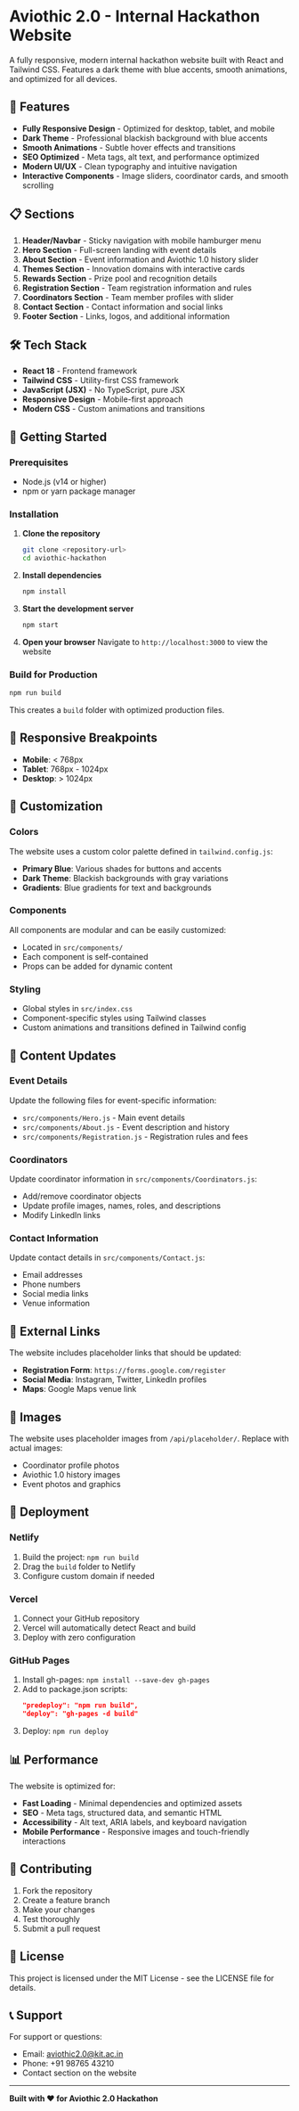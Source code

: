 # Aviothic 2.0 - Internal Hackathon Website

A fully responsive, modern internal hackathon website built with React and Tailwind CSS. Features a dark theme with blue accents, smooth animations, and optimized for all devices.

## 🚀 Features

- **Fully Responsive Design** - Optimized for desktop, tablet, and mobile
- **Dark Theme** - Professional blackish background with blue accents
- **Smooth Animations** - Subtle hover effects and transitions
- **SEO Optimized** - Meta tags, alt text, and performance optimized
- **Modern UI/UX** - Clean typography and intuitive navigation
- **Interactive Components** - Image sliders, coordinator cards, and smooth scrolling

## 📋 Sections

1. **Header/Navbar** - Sticky navigation with mobile hamburger menu
2. **Hero Section** - Full-screen landing with event details
3. **About Section** - Event information and Aviothic 1.0 history slider
4. **Themes Section** - Innovation domains with interactive cards
5. **Rewards Section** - Prize pool and recognition details
6. **Registration Section** - Team registration information and rules
7. **Coordinators Section** - Team member profiles with slider
8. **Contact Section** - Contact information and social links
9. **Footer Section** - Links, logos, and additional information

## 🛠️ Tech Stack

- **React 18** - Frontend framework
- **Tailwind CSS** - Utility-first CSS framework
- **JavaScript (JSX)** - No TypeScript, pure JSX
- **Responsive Design** - Mobile-first approach
- **Modern CSS** - Custom animations and transitions

## 🚀 Getting Started

### Prerequisites

- Node.js (v14 or higher)
- npm or yarn package manager

### Installation

1. **Clone the repository**
   ```bash
   git clone <repository-url>
   cd aviothic-hackathon
   ```

2. **Install dependencies**
   ```bash
   npm install
   ```

3. **Start the development server**
   ```bash
   npm start
   ```

4. **Open your browser**
   Navigate to `http://localhost:3000` to view the website

### Build for Production

```bash
npm run build
```

This creates a `build` folder with optimized production files.

## 📱 Responsive Breakpoints

- **Mobile**: < 768px
- **Tablet**: 768px - 1024px
- **Desktop**: > 1024px

## 🎨 Customization

### Colors
The website uses a custom color palette defined in `tailwind.config.js`:
- **Primary Blue**: Various shades for buttons and accents
- **Dark Theme**: Blackish backgrounds with gray variations
- **Gradients**: Blue gradients for text and backgrounds

### Components
All components are modular and can be easily customized:
- Located in `src/components/`
- Each component is self-contained
- Props can be added for dynamic content

### Styling
- Global styles in `src/index.css`
- Component-specific styles using Tailwind classes
- Custom animations and transitions defined in Tailwind config

## 📝 Content Updates

### Event Details
Update the following files for event-specific information:
- `src/components/Hero.js` - Main event details
- `src/components/About.js` - Event description and history
- `src/components/Registration.js` - Registration rules and fees

### Coordinators
Update coordinator information in `src/components/Coordinators.js`:
- Add/remove coordinator objects
- Update profile images, names, roles, and descriptions
- Modify LinkedIn links

### Contact Information
Update contact details in `src/components/Contact.js`:
- Email addresses
- Phone numbers
- Social media links
- Venue information

## 🔗 External Links

The website includes placeholder links that should be updated:
- **Registration Form**: `https://forms.google.com/register`
- **Social Media**: Instagram, Twitter, LinkedIn profiles
- **Maps**: Google Maps venue link

## 📸 Images

The website uses placeholder images from `/api/placeholder/`. Replace with actual images:
- Coordinator profile photos
- Aviothic 1.0 history images
- Event photos and graphics

## 🚀 Deployment

### Netlify
1. Build the project: `npm run build`
2. Drag the `build` folder to Netlify
3. Configure custom domain if needed

### Vercel
1. Connect your GitHub repository
2. Vercel will automatically detect React and build
3. Deploy with zero configuration

### GitHub Pages
1. Install gh-pages: `npm install --save-dev gh-pages`
2. Add to package.json scripts:
   ```json
   "predeploy": "npm run build",
   "deploy": "gh-pages -d build"
   ```
3. Deploy: `npm run deploy`

## 📊 Performance

The website is optimized for:
- **Fast Loading** - Minimal dependencies and optimized assets
- **SEO** - Meta tags, structured data, and semantic HTML
- **Accessibility** - Alt text, ARIA labels, and keyboard navigation
- **Mobile Performance** - Responsive images and touch-friendly interactions

## 🤝 Contributing

1. Fork the repository
2. Create a feature branch
3. Make your changes
4. Test thoroughly
5. Submit a pull request

## 📄 License

This project is licensed under the MIT License - see the LICENSE file for details.

## 📞 Support

For support or questions:
- Email: aviothic2.0@kit.ac.in
- Phone: +91 98765 43210
- Contact section on the website

---

**Built with ❤️ for Aviothic 2.0 Hackathon**


















